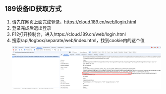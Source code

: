 
## 189设备ID获取方式
1. 请先在网页上面完成登录，https://cloud.189.cn/web/login.html
2. 登录完成后退出登录
3. F12打开控制台，进入https://cloud.189.cn/web/login.html
4. 搜索/api/logbox/separate/web/index.html，找到cookie内的这个值
   <img src="../img/189.png" width="800"/>

